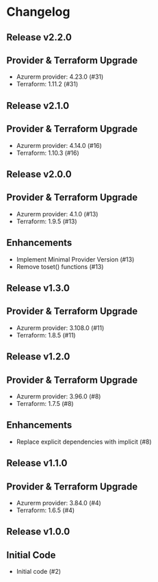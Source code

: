 # Changelog

## Release v2.2.0

## Provider & Terraform Upgrade
- Azurerm provider: 4.23.0 (#31)
- Terraform: 1.11.2 (#31)
   
## Release v2.1.0

## Provider & Terraform Upgrade
- Azurerm provider: 4.14.0 (#16)
- Terraform: 1.10.3 (#16)
   
## Release v2.0.0

## Provider & Terraform Upgrade
- Azurerm provider: 4.1.0 (#13)
- Terraform: 1.9.5 (#13)
## Enhancements
- Implement Minimal Provider Version (#13)
- Remove toset() functions (#13)
   
## Release v1.3.0

## Provider & Terraform Upgrade
- Azurerm provider: 3.108.0 (#11)
- Terraform: 1.8.5 (#11)
   
## Release v1.2.0

## Provider & Terraform Upgrade

- Azurerm provider: 3.96.0 (#8)
- Terraform: 1.7.5 (#8)

## Enhancements

- Replace explicit dependencies with implicit (#8)
   
## Release v1.1.0

## Provider & Terraform Upgrade
- Azurerm provider: 3.84.0 (#4)
- Terraform: 1.6.5 (#4)
   
## Release v1.0.0

## Initial Code

- Initial code (#2)


   